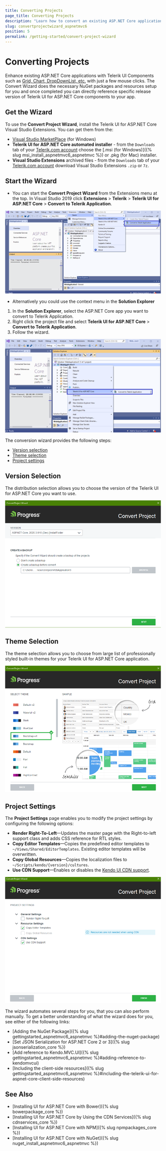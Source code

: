```yaml
---
title: Converting Projects
page_title: Converting Projects
description: "Learn how to convert an existing ASP.NET Core application to a Telerik UI for ASP.NET Core application."
slug: convertprojectwizard_aspnetmvc6
position: 5
permalink: /getting-started/convert-project-wizard
---
```


# Converting Projects

Enhance existing ASP.NET Core applications with Telerik UI Components such as [Grid, Chart, DropDownList, etc.](https://demos.telerik.com/aspnet-core) with just a few mouse clicks. The Convert Wizard does the necessary NuGet packages and resources setup for you and once completed you can directly reference specific release version of Telerik UI for ASP.NET Core components to your app.

## Get the Wizard

To use the **Convert Project Wizard**, install the Telerik UI for ASP.NET Core Visual Studio Extensions. You can get them from the:

- [Visual Studio MarketPlace](https://marketplace.visualstudio.com/items?itemName=TelerikInc.TelerikASPNETCoreVSExtensions) (for Windows) 
- **Telerik UI for ASP.NET Core automated installer** - from the `Downloads` tab of your [Telerik.com account](https://www.telerik.com/account/product-download?product=UIASPCORE) choose the [.msi (for Windows)]({% slug msi_install_aspnetmvc6_aspnetmvc %}) or .pkg (for Mac) installer.
- **Visual Studio Extensions** archived files - from the `Downloads` tab of your [Telerik.com account](https://www.telerik.com/account/product-download?product=UIASPCORE) download Visual Studio Extensions `.zip` or `7z`.

## Start the Wizard

- You can start the **Convert Project Wizard** from the Extensions menu at the top. In Visual Studio 2019 click **Extensions** > **Telerik** > **Telerik UI for ASP.NET Core** > **Convert to Telerik Application**.

![Convert Wizard in VS from Extensions](../getting-started-core/images/select-wizard.png)

- Alternatively you could use the context menu in the **Solution Explorer**

1. In the **Solution Explorer**, select the ASP.NET Core app you want to convert to Telerik Application.
1. Right click the project file and select **Telerik UI for ASP.NET Core** > **Convert to Telerik Application**.
1. Follow the wizard.

![Convert Wizard in VS from context menu](../getting-started-core/images/start-wizard-context.png)

The conversion wizard provides the following steps:  
- [Version selection](#distribution-selection)
- [Theme selection](#theme-selection)
- [Project settings](#project-settings)

## Version Selection

The distribution selection allows you to choose the version of the Telerik UI for ASP.NET Core you want to use.
	
![Version selection](../getting-started-core/images/convert-wizard-version.png)

## Theme Selection

The theme selection allows you to choose from large list of professionally styled built-in themes for your Telerik UI for ASP.NET Core application.

![Theme selection](../getting-started-core/images/theme-selection.png)

## Project Settings

The **Project Settings** page enables you to modify the project settings by configuring the following options:

- **Render Right-To-Left**&mdash;Updates the master page with the Right-to-left support class and adds CSS reference for RTL styles.
- **Copy Editor Templates**&mdash;Copies the predefined editor templates to `~/Views/Shared/EditorTemplates`. Existing editor templates will be overwritten.
- **Copy Global Resources**&mdash;Copies the localization files to `~/Scripts/kendo/{version}/cultures`.
- **Use CDN Support**&mdash;Enables or disables the [Kendo UI CDN support](https://docs.telerik.com/kendo-ui/intro/installation/cdn-service).

![Theme selection](../getting-started-core/images/project-settings.png)

The wizard automates several steps for you, that you can also perform manually. To get a better understanding of what the wizard  does for you, see either of the following links:

- [Adding the NuGet Package]({% slug gettingstarted_aspnetmvc6_aspnetmvc %}#adding-the-nuget-package)
- [Set JSON Serialization for ASP.NET Core 2 or 3]({% slug jsonserialization_core %}) 
- [Add reference to Kendo.MVC.UI]({% slug gettingstarted_aspnetmvc6_aspnetmvc %}#adding-reference-to-kendomvcui)
- [Including the client-side resources]({% slug gettingstarted_aspnetmvc6_aspnetmvc %}#including-the-telerik-ui-for-aspnet-core-client-side-resources)

## See Also

* [Installing UI for ASP.NET Core with Bower]({% slug bowerpackage_core %})
* [Installing UI for ASP.NET Core by Using the CDN Services]({% slug cdnservices_core %})
* [Installing UI for ASP.NET Core with NPM]({% slug npmpackages_core %})
* [Installing UI for ASP.NET Core with NuGet]({% slug nuget_install_aspnetmvc6_aspnetmvc %})
